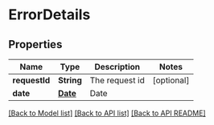 
# ErrorDetails
## Properties
Name | Type | Description | Notes
------------ | ------------- | ------------- | -------------
**requestId** | **String** | The request id |  [optional]
**date** | [**Date**](Date.md) | Date | 




[[Back to Model list]](README.md#documentation-for-models) [[Back to API list]](README.md#documentation-for-api-endpoints) [[Back to API README]](README.md)


